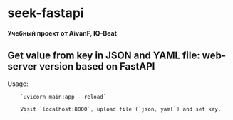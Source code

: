# seek-fastapi
#### Учебный проект от AivanF, IQ-Beat

## Get value from key in JSON and YAML file: web-server version based on FastAPI

Usage:

        `uvicorn main:app --reload`

        Visit `localhost:8000`, upload file (`json, yaml`) and set key.
